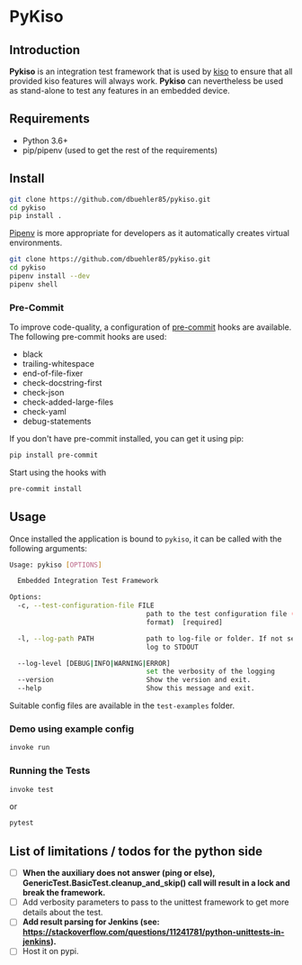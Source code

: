 # PyKiso

## Introduction ##
**Pykiso** is an integration test framework that is used by [kiso](https://github.com/eclipse/kiso) to ensure that all provided kiso features will always work.
**Pykiso** can nevertheless be used as stand-alone to test any features in an embedded device.

## Requirements ##

* Python 3.6+
* pip/pipenv (used to get the rest of the requirements)

## Install ##

```bash
git clone https://github.com/dbuehler85/pykiso.git
cd pykiso
pip install .
```

[Pipenv](https://github.com/pypa/pipenv) is more appropriate for developers as it automatically creates virtual environments.

```bash
git clone https://github.com/dbuehler85/pykiso.git
cd pykiso
pipenv install --dev
pipenv shell
```

### Pre-Commit ##

To improve code-quality, a configuration of [pre-commit](https://pre-commit.com/) hooks are available.
The following pre-commit hooks are used:

- black
- trailing-whitespace
- end-of-file-fixer
- check-docstring-first
- check-json
- check-added-large-files
- check-yaml
- debug-statements

If you don't have pre-commit installed, you can get it using pip:

```bash
pip install pre-commit
```

Start using the hooks with

```bash
pre-commit install
```
## Usage ##

Once installed the application is bound to `pykiso`, it can be called with the following arguments:

```bash
Usage: pykiso [OPTIONS]

  Embedded Integration Test Framework

Options:
  -c, --test-configuration-file FILE
                                  path to the test configuration file (in YAML
                                  format)  [required]

  -l, --log-path PATH             path to log-file or folder. If not set will
                                  log to STDOUT

  --log-level [DEBUG|INFO|WARNING|ERROR]
                                  set the verbosity of the logging
  --version                       Show the version and exit.
  --help                          Show this message and exit.
```

Suitable config files are available in the `test-examples` folder.

### Demo using example config ##

```bash
invoke run
```

### Running the Tests ##

```bash
invoke test
```

or

```bash
pytest
```

## List of limitations / todos for the python side ##

* [ ] **When the auxiliary does not answer (ping or else), GenericTest.BasicTest.cleanup_and_skip() call will result in a lock and break the framework.**
* [ ] Add verbosity parameters to pass to the unittest framework to get more details about the test.
* [ ] **Add result parsing for Jenkins (see: https://stackoverflow.com/questions/11241781/python-unittests-in-jenkins).**
* [ ] Host it on pypi.
